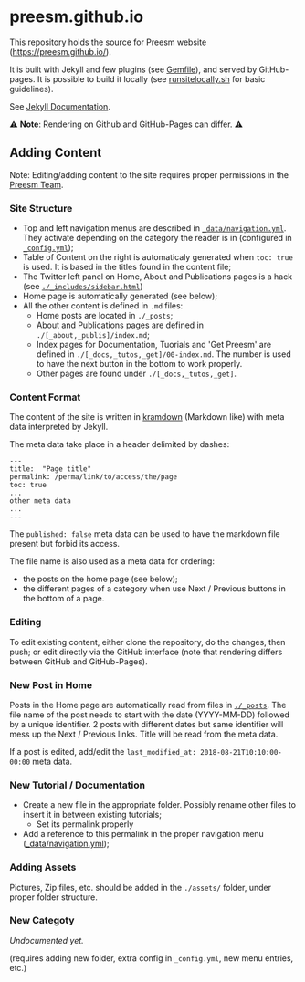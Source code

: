 # preesm.github.io

This repository holds the source for Preesm website (https://preesm.github.io/).

It is built with Jekyll and few plugins (see [Gemfile](Gemfile)), and served by GitHub-pages. 
It is possible to build it locally (see [runsitelocally.sh](runsitelocally.sh) for basic guidelines). 

See [Jekyll Documentation](https://jekyllrb.com/docs/home/).

⚠️ **Note**: Rendering on Github and GitHub-Pages can differ. ⚠️ 


## Adding Content

Note: Editing/adding content to the site requires proper permissions in the [Preesm Team](https://github.com/preesm).

### Site Structure

* Top and left navigation menus are described in [`_data/navigation.yml`](_data/navigation.yml). They activate depending on the category the reader is in (configured in [`_config.yml`](_config.yml));
* Table of Content on the right is automaticaly generated when `toc: true` is used. It is based in the titles found in the content file;
* The Twitter left panel on Home, About and Publications pages is a hack (see [`./_includes/sidebar.html`](/_includes/sidebar.html))
* Home page is automatically generated (see below);
* All the other content is defined in `.md` files:
  * Home posts are located in `./_posts`;
  * About and Publications pages are defined in `./[_about,_publis]/index.md`;
  * Index pages for Documentation, Tuorials and 'Get Preesm' are defined in `./[_docs,_tutos,_get]/00-index.md`. The number is used to have the next button in the bottom to work properly.
  * Other pages are found under `./[_docs,_tutos,_get]`.

### Content Format

The content of the site is written in [kramdown](https://kramdown.gettalong.org/index.html) (Markdown like) with meta data interpreted by Jekyll.

The meta data take place in a header delimited by dashes:
```
---
title:  "Page title"
permalink: /perma/link/to/access/the/page
toc: true
...
other meta data
...
---
```

The `published: false` meta data can be used to have the markdown file present but forbid its access.

The file name is also used as a meta data for ordering:
* the posts on the home page (see below);
* the different pages of a category when use Next / Previous buttons in the bottom of a page.

### Editing

To edit existing content, either clone the repository, do the changes, then push; or edit directly via the GitHub interface (note that rendering differs between GitHub and GitHub-Pages).

### New Post in Home

Posts in the Home page are automatically read from files in [`./_posts`](_posts/). The file name of the post needs to start with the date (YYYY-MM-DD) followed by a unique identifier. 2 posts with different dates but same identifier will mess up the Next / Previous links. Title will be read from the meta data.

If a post is edited, add/edit the `last_modified_at: 2018-08-21T10:10:00-00:00` meta data.

### New Tutorial / Documentation

* Create a new file in the appropriate folder. Possibly rename other files to insert it in between existing tutorials;
    * Set its permalink properly
* Add a reference to this permalink in the proper navigation menu ([_data/navigation.yml](_data/navigation.yml));

### Adding Assets

Pictures, Zip files, etc. should be added in the `./assets/` folder, under proper folder structure.

### New Categoty

_Undocumented yet._

(requires adding new folder, extra config in `_config.yml`, new menu entries, etc.)
